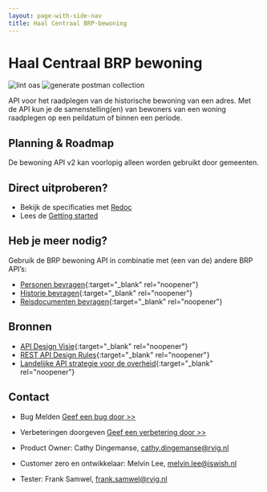```yaml
---
layout: page-with-side-nav
title: Haal Centraal BRP-bewoning
---
```

# Haal Centraal BRP bewoning

![lint oas](https://github.com/BRP-API/Haal-Centraal-BRP-Bewoning/workflows/lint-oas/badge.svg)
![generate postman collection](https://github.com/BRP-API/Haal-Centraal-BRP-Bewoning/workflows/generate-postman-collection/badge.svg)

API voor het raadplegen van de historische bewoning van een adres. Met de API kun je de samenstelling(en) van bewoners van een woning raadplegen op een peildatum of binnen een periode.

## Planning & Roadmap
De bewoning API v2 kan voorlopig alleen worden gebruikt door gemeenten. 

## Direct uitproberen?
* Bekijk de specificaties met [Redoc](https://brp-api.github.io/Haal-Centraal-BRP-bewoning/v2/redoc)
* Lees de [Getting started](https://brp-api.github.io/Haal-Centraal-BRP-bewoning/v2/getting-started)
  
## Heb je meer nodig? 
Gebruik de BRP bewoning API in combinatie met (een van de) andere BRP API’s:

* [Personen bevragen](https://BRP-API.github.io/Haal-Centraal-BRP-bevragen){:target="_blank" rel="noopener"}
* [Historie bevragen](https://BRP-API.github.io/Haal-Centraal-BRP-historie-bevragen){:target="_blank" rel="noopener"}
* [Reisdocumenten bevragen](https://BRP-API.github.io/Haal-Centraal-Reisdocumenten-bevragen){:target="_blank" rel="noopener"}

## Bronnen

* [API Design Visie](https://github.com/Geonovum/KP-APIs/blob/master/overleggen/Werkgroep%20API%20design%20visie/API%20Design%20Visie.md){:target="_blank" rel="noopener"}
* [REST API Design Rules](https://docs.geostandaarden.nl/api/API-Designrules/){:target="_blank" rel="noopener"}
* [Landelijke API strategie voor de overheid](https://geonovum.github.io/KP-APIs/){:target="_blank" rel="noopener"}

## Contact

* Bug Melden
  [Geef een bug door >>](https://github.com/BRP-API/Haal-Centraal-BRP-bewoning/issues/new?assignees=&labels=bug&template=bug_report.md&title=)
* Verbeteringen doorgeven
  [Geef een verbetering door >>](https://github.com/BRP-API/Haal-Centraal-BRP-bewoning/issues/new?assignees=&labels=enhancement&template=enhancement.md&title=)

* Product Owner: Cathy Dingemanse, [cathy.dingemanse@rvig.nl](mailto:cathy.dingemanse@rvig.nl)
* Customer zero en ontwikkelaar: Melvin Lee, [melvin.lee@iswish.nl](mailto:melvin.lee@rvig.nl)
* Tester: Frank Samwel, [frank.samwel@rvig.nl](mailto:frank.samwel@rvig.nl)


